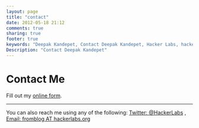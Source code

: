 ```yaml
---
layout: page
title: "contact"
date: 2012-05-18 21:12
comments: true
sharing: true
footer: true
keywords: "Deepak Kandepet, Contact Deepak Kandepet, Hacker Labs, hackerlabs"
Description: "Contact Deepak Kandepet"
---
```


<div id="contact-form">
<h1> Contact Me </h1>
<div id="wufoo-z7x3x5">
Fill out my <a href="http://hackerlabs.wufoo.com/forms/z7x3x5">online form</a>.
</div>
<script type="text/javascript">var z7x3x5;(function(d, t) {
   var s = d.createElement(t), options = {
      'userName':'hackerlabs',
      'formHash':'z7x3x5',
      'autoResize':true,
      'height':'438',
      'async':true,
      'header':'show'};
      s.src = ('https:' == d.location.protocol ? 'https://' : 'http://') + 'wufoo.com/scripts/embed/form.js';
      s.onload = s.onreadystatechange = function() {
         var rs = this.readyState; if (rs) if (rs != 'complete') if (rs != 'loaded') return;
         try { z7x3x5 = new WufooForm();z7x3x5.initialize(options);z7x3x5.display(); } catch (e) {}};
         var scr = d.getElementsByTagName(t)[0], par = scr.parentNode; par.insertBefore(s, scr);
})(document, 'script');</script>

</div>
<hr/>

You can also reach me using any of the following: [Twitter: @HackerLabs](https://twitter.com/#!/HackerLabs) , [Email: fromblog AT hackerlabs.org](mailto:fromblog@hackerlabs.org)
